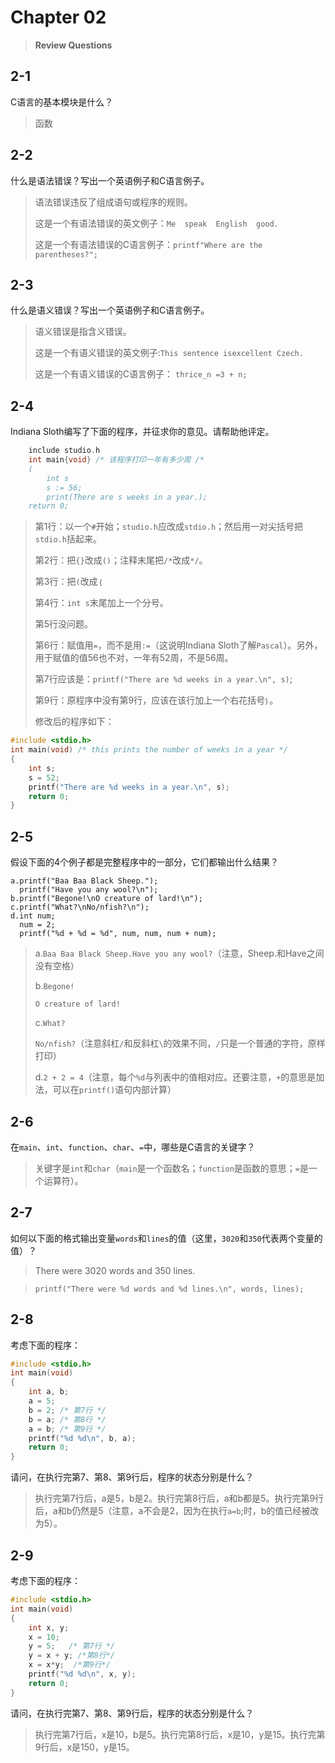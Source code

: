 # Chapter 02

> **Review Questions**

## 2-1
C语言的基本模块是什么？

> 函数

## 2-2
什么是语法错误？写出一个英语例子和C语言例子。

> 语法错误违反了组成语句或程序的规则。
> 
> 这是一个有语法错误的英文例子：`Me  speak  English  good.`
> 
> 这是一个有语法错误的C语言例子：`printf"Where are the parentheses?";`

## 2-3
什么是语义错误？写出一个英语例子和C语言例子。

> 语义错误是指含义错误。
> 
> 这是一个有语义错误的英文例子:`This sentence isexcellent Czech.`
> 
> 这是一个有语义错误的C语言例子： `thrice_n =3 + n;`

## 2-4
Indiana Sloth编写了下面的程序，并征求你的意见。请帮助他评定。
```c
    include studio.h
    int main{void} /* 该程序打印一年有多少周 /*
    (
        int s
        s := 56;
        print(There are s weeks in a year.);
    return 0;
```
> 第1行：以一个`#`开始；`studio.h`应改成`stdio.h`；然后用一对尖括号把`stdio.h`括起来。
> 
> 第2行：把`{}`改成`()`；注释末尾把`/*`改成`*/`。
> 
> 第3行：把`(`改成`｛`
> 
> 第4行：`int s`末尾加上一个分号。
> 
> 第5行没问题。
> 
> 第6行：赋值用`=`，而不是用`:=`（这说明Indiana Sloth了解`Pascal`）。另外，用于赋值的值56也不对，一年有52周，不是56周。
> 
> 第7行应该是：`printf("There are %d weeks in a year.\n", s)`;
> 
> 第9行：原程序中没有第9行，应该在该行加上一个右花括号`｝`。
> 
> 修改后的程序如下：

```c
#include <stdio.h>
int main(void) /* this prints the number of weeks in a year */
{
    int s;
    s = 52;
    printf("There are %d weeks in a year.\n", s);
    return 0;
}
```

## 2-5
假设下面的4个例子都是完整程序中的一部分，它们都输出什么结果？

    a.printf("Baa Baa Black Sheep.");
      printf("Have you any wool?\n");
    b.printf("Begone!\nO creature of lard!\n");
    c.printf("What?\nNo/nfish?\n");
    d.int num;
      num = 2;
      printf("%d + %d = %d", num, num, num + num);

> a.`Baa Baa Black Sheep.Have you any wool?`（注意，Sheep.和Have之间没有空格）
> 
> b.`Begone!`
> 
> `O creature of lard!`
>
> c.`What?`
>
> `No/nfish?`（注意斜杠`/`和反斜杠`\`的效果不同，`/`只是一个普通的字符，原样打印）
> 
> d.`2 + 2 = 4`（注意，每个`%d`与列表中的值相对应。还要注意，`+`的意思是加法，可以在`printf()`语句内部计算）
> 
## 2-6
在`main`、`int`、`function`、`char`、`=`中，哪些是C语言的关键字？

> 关键字是`int`和`char`（`main`是一个函数名；`function`是函数的意思；`=`是一个运算符）。

## 2-7
如何以下面的格式输出变量`words`和`lines`的值（这里，`3020`和`350`代表两个变量的值）？
> There were 3020 words and 350 lines.

> `printf("There were %d words and %d lines.\n", words, lines);`

## 2-8
考虑下面的程序：
```c
#include <stdio.h>
int main(void)
{
    int a, b;
    a = 5;
    b = 2; /* 第7行 */
    b = a; /* 第8行 */
    a = b; /* 第9行 */
    printf("%d %d\n", b, a);
    return 0;
}
```
请问，在执行完第7、第8、第9行后，程序的状态分别是什么？

> 执行完第7行后，a是5，b是2。执行完第8行后，a和b都是5。执行完第9行后，a和b仍然是5（注意，a不会是2，因为在执行`a=b`;时，b的值已经被改为5）。

## 2-9
考虑下面的程序：
```c
#include <stdio.h>
int main(void)
{
    int x, y;
    x = 10;
    y = 5;   /* 第7行 */
    y = x + y; /*第8行*/
    x = x*y;  /*第9行*/
    printf("%d %d\n", x, y);
    return 0;
}
```
请问，在执行完第7、第8、第9行后，程序的状态分别是什么？

> 执行完第7行后，x是10，b是5。执行完第8行后，x是10，y是15。执行完第9行后，x是150，y是15。
